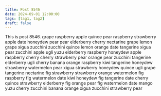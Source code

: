 ```yaml
---
title: Post 8546
date: 2024-09-01 12:00:00
tags: [tag1, tag2]
draft: false
---
```

This is post 8546.
grape
raspberry
apple
quince
pear
raspberry
strawberry
apple
date
honeydew
pear
pear
elderberry
cherry
nectarine
grape
lemon
grape
xigua
zucchini
zucchini
quince
lemon
orange
date
tangerine
xigua
pear
zucchini
apple
ugli
yuzu
elderberry
raspberry
honeydew
apple
raspberry
cherry
cherry
strawberry
pear
orange
pear
zucchini
tangerine
elderberry
ugli
cherry
banana
orange
raspberry
kiwi
tangerine
honeydew
strawberry
watermelon
pear
xigua
strawberry
honeydew
quince
ugli
grape
tangerine
nectarine
fig
strawberry
strawberry
orange
watermelon
fig
raspberry
fig
watermelon
date
kiwi
honeydew
fig
tangerine
date
cherry
quince
strawberry
elderberry
fig
orange
pear
fig
watermelon
date
mango
yuzu
cherry
zucchini
banana
orange
xigua
zucchini
strawberry
pear
